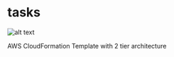 # tasks

![alt text](https://github.com/Junior-elf/tasks/blob/main/maha.png?raw=true)

AWS CloudFormation Template with 2 tier architecture

